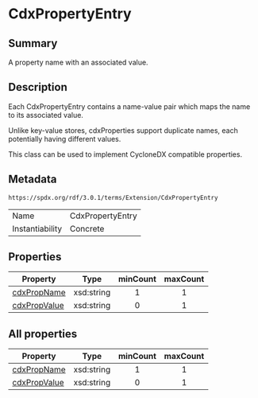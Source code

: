 <!-- Automatically generated by spec-parser v2.5.0 on 2024-08-10T18:46:28.607668+00:00 -->
<!-- SPDX-License-Identifier: Community-Spec-1.0 -->

# CdxPropertyEntry

## Summary

A property name with an associated value.


## Description

Each CdxPropertyEntry  contains a name-value pair which maps the name to its
associated value.

Unlike key-value stores, cdxProperties support duplicate names, each
potentially having different values.

This class can be used to implement CycloneDX compatible properties.


## Metadata

`https://spdx.org/rdf/3.0.1/terms/Extension/CdxPropertyEntry`


| | |
|---|---|
| Name | CdxPropertyEntry |
| Instantiability | Concrete |






## Properties

| Property | Type | minCount | maxCount |
|---|---|:---:|:---:|
| [cdxPropName](../Properties/cdxPropName.md) | xsd:string | 1 | 1 |
| [cdxPropValue](../Properties/cdxPropValue.md) | xsd:string | 0 | 1 |



## All properties

| Property | Type | minCount | maxCount |
|---|---|:---:|:---:|
| [cdxPropName](../../Extension/Properties/cdxPropName.md) | xsd:string | 1 | 1 |
| [cdxPropValue](../../Extension/Properties/cdxPropValue.md) | xsd:string | 0 | 1 |



